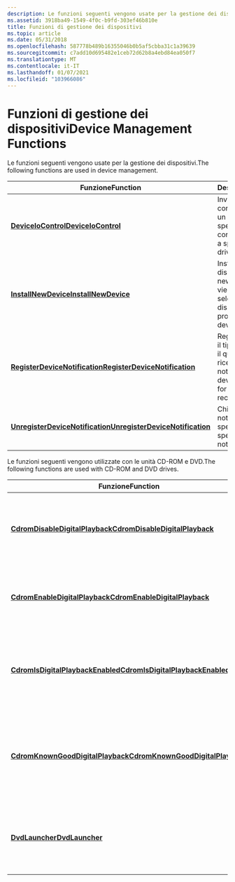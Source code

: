 ```yaml
---
description: Le funzioni seguenti vengono usate per la gestione dei dispositivi.
ms.assetid: 3918ba49-1549-4f0c-b9fd-303ef46b810e
title: Funzioni di gestione dei dispositivi
ms.topic: article
ms.date: 05/31/2018
ms.openlocfilehash: 587778b489b16355046b0b5af5cbba31c1a39639
ms.sourcegitcommit: c7add10d695482e1ceb72d62b8a4ebd84ea050f7
ms.translationtype: MT
ms.contentlocale: it-IT
ms.lasthandoff: 01/07/2021
ms.locfileid: "103966086"
---
```

# <a name="device-management-functions"></a><span data-ttu-id="2b775-103">Funzioni di gestione dei dispositivi</span><span class="sxs-lookup"><span data-stu-id="2b775-103">Device Management Functions</span></span>

<span data-ttu-id="2b775-104">Le funzioni seguenti vengono usate per la gestione dei dispositivi.</span><span class="sxs-lookup"><span data-stu-id="2b775-104">The following functions are used in device management.</span></span>



| <span data-ttu-id="2b775-105">Funzione</span><span class="sxs-lookup"><span data-stu-id="2b775-105">Function</span></span>                                                             | <span data-ttu-id="2b775-106">Descrizione</span><span class="sxs-lookup"><span data-stu-id="2b775-106">Description</span></span>                                                                           |
|----------------------------------------------------------------------|---------------------------------------------------------------------------------------|
| [<span data-ttu-id="2b775-107">**DeviceIoControl**</span><span class="sxs-lookup"><span data-stu-id="2b775-107">**DeviceIoControl**</span></span>](/windows/win32/api/ioapiset/nf-ioapiset-deviceiocontrol)                           | <span data-ttu-id="2b775-108">Invia un codice di controllo direttamente a un driver di dispositivo specificato.</span><span class="sxs-lookup"><span data-stu-id="2b775-108">Sends a control code directly to a specified device driver.</span></span>                           |
| [<span data-ttu-id="2b775-109">**InstallNewDevice**</span><span class="sxs-lookup"><span data-stu-id="2b775-109">**InstallNewDevice**</span></span>](installnewdevice.md)                         | <span data-ttu-id="2b775-110">Installa un nuovo dispositivo.</span><span class="sxs-lookup"><span data-stu-id="2b775-110">Installs a new device.</span></span> <span data-ttu-id="2b775-111">All'utente viene richiesto di selezionare il dispositivo.</span><span class="sxs-lookup"><span data-stu-id="2b775-111">The user is prompted to select the device.</span></span>                     |
| [<span data-ttu-id="2b775-112">**RegisterDeviceNotification**</span><span class="sxs-lookup"><span data-stu-id="2b775-112">**RegisterDeviceNotification**</span></span>](/windows/desktop/api/Winuser/nf-winuser-registerdevicenotificationa)     | <span data-ttu-id="2b775-113">Registra il dispositivo o il tipo di dispositivo per il quale una finestra riceverà le notifiche.</span><span class="sxs-lookup"><span data-stu-id="2b775-113">Registers the device or type of device for which a window will receive notifications.</span></span> |
| [<span data-ttu-id="2b775-114">**UnregisterDeviceNotification**</span><span class="sxs-lookup"><span data-stu-id="2b775-114">**UnregisterDeviceNotification**</span></span>](/windows/desktop/api/Winuser/nf-winuser-unregisterdevicenotification) | <span data-ttu-id="2b775-115">Chiude l'handle di notifica del dispositivo specificato.</span><span class="sxs-lookup"><span data-stu-id="2b775-115">Closes the specified device notification handle.</span></span>                                      |



 

<span data-ttu-id="2b775-116">Le funzioni seguenti vengono utilizzate con le unità CD-ROM e DVD.</span><span class="sxs-lookup"><span data-stu-id="2b775-116">The following functions are used with CD-ROM and DVD drives.</span></span>



| <span data-ttu-id="2b775-117">Funzione</span><span class="sxs-lookup"><span data-stu-id="2b775-117">Function</span></span>                                                               | <span data-ttu-id="2b775-118">Descrizione</span><span class="sxs-lookup"><span data-stu-id="2b775-118">Description</span></span>                                                                                         |
|------------------------------------------------------------------------|-----------------------------------------------------------------------------------------------------|
| [<span data-ttu-id="2b775-119">**CdromDisableDigitalPlayback**</span><span class="sxs-lookup"><span data-stu-id="2b775-119">**CdromDisableDigitalPlayback**</span></span>](/windows/desktop/api/StorProp/nf-storprop-cdromdisabledigitalplayback)     | <span data-ttu-id="2b775-120">Disabilita la riproduzione digitale per l'unità CD-ROM o DVD specificata.</span><span class="sxs-lookup"><span data-stu-id="2b775-120">Disables digital playback for the specified CD-ROM or DVD drive.</span></span>                                    |
| [<span data-ttu-id="2b775-121">**CdromEnableDigitalPlayback**</span><span class="sxs-lookup"><span data-stu-id="2b775-121">**CdromEnableDigitalPlayback**</span></span>](/windows/desktop/api/StorProp/nf-storprop-cdromenabledigitalplayback)       | <span data-ttu-id="2b775-122">Abilita la riproduzione digitale per l'unità CD-ROM o DVD specificata.</span><span class="sxs-lookup"><span data-stu-id="2b775-122">Enables digital playback for the specified CD-ROM or DVD drive.</span></span>                                     |
| [<span data-ttu-id="2b775-123">**CdromIsDigitalPlaybackEnabled**</span><span class="sxs-lookup"><span data-stu-id="2b775-123">**CdromIsDigitalPlaybackEnabled**</span></span>](/windows/desktop/api/StorProp/nf-storprop-cdromisdigitalplaybackenabled) | <span data-ttu-id="2b775-124">Determina se la riproduzione digitale è abilitata per l'unità CD-ROM o DVD specificata.</span><span class="sxs-lookup"><span data-stu-id="2b775-124">Determines whether digital playback is enabled for the specified CD-ROM or DVD drive.</span></span>               |
| [<span data-ttu-id="2b775-125">**CdromKnownGoodDigitalPlayback**</span><span class="sxs-lookup"><span data-stu-id="2b775-125">**CdromKnownGoodDigitalPlayback**</span></span>](/windows/desktop/api/Storprop/nf-storprop-cdromknowngooddigitalplayback) | <span data-ttu-id="2b775-126">Determina se l'unità CD-ROM o DVD specificata ha una riproduzione digitale che è nota come corretta.</span><span class="sxs-lookup"><span data-stu-id="2b775-126">Determines whether the specified CD-ROM or DVD drive has digital playback that is known to be good.</span></span> |
| [<span data-ttu-id="2b775-127">**DvdLauncher**</span><span class="sxs-lookup"><span data-stu-id="2b775-127">**DvdLauncher**</span></span>](dvdlauncher.md)                                     | <span data-ttu-id="2b775-128">Verifica che l'area multimediale nell'unità DVD corrisponda all'area dell'unità DVD.</span><span class="sxs-lookup"><span data-stu-id="2b775-128">Verifies that the media region in the DVD drive matches the DVD drive region.</span></span>                       |



 

 

 
